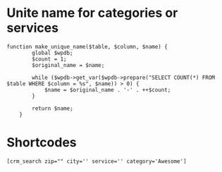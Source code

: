 # Unite name for categories or services

```
function make_unique_name($table, $column, $name) {
        global $wpdb;
        $count = 1;
        $original_name = $name;

        while ($wpdb->get_var($wpdb->prepare("SELECT COUNT(*) FROM $table WHERE $column = %s", $name)) > 0) {
            $name = $original_name . '-' . ++$count;
        }

        return $name;
    }
```

# Shortcodes

```
[crm_search zip="" city='' service='' category='Awesome']
```
